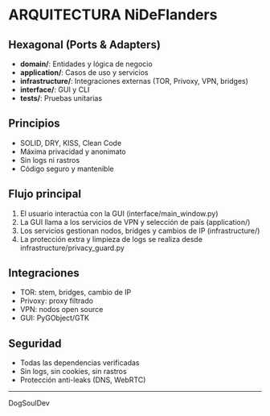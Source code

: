 # ARQUITECTURA NiDeFlanders

## Hexagonal (Ports & Adapters)
- **domain/**: Entidades y lógica de negocio
- **application/**: Casos de uso y servicios
- **infrastructure/**: Integraciones externas (TOR, Privoxy, VPN, bridges)
- **interface/**: GUI y CLI
- **tests/**: Pruebas unitarias

## Principios
- SOLID, DRY, KISS, Clean Code
- Máxima privacidad y anonimato
- Sin logs ni rastros
- Código seguro y mantenible

## Flujo principal
1. El usuario interactúa con la GUI (interface/main_window.py)
2. La GUI llama a los servicios de VPN y selección de país (application/)
3. Los servicios gestionan nodos, bridges y cambios de IP (infrastructure/)
4. La protección extra y limpieza de logs se realiza desde infrastructure/privacy_guard.py

## Integraciones
- TOR: stem, bridges, cambio de IP
- Privoxy: proxy filtrado
- VPN: nodos open source
- GUI: PyGObject/GTK

## Seguridad
- Todas las dependencias verificadas
- Sin logs, sin cookies, sin rastros
- Protección anti-leaks (DNS, WebRTC)

---
DogSoulDev
